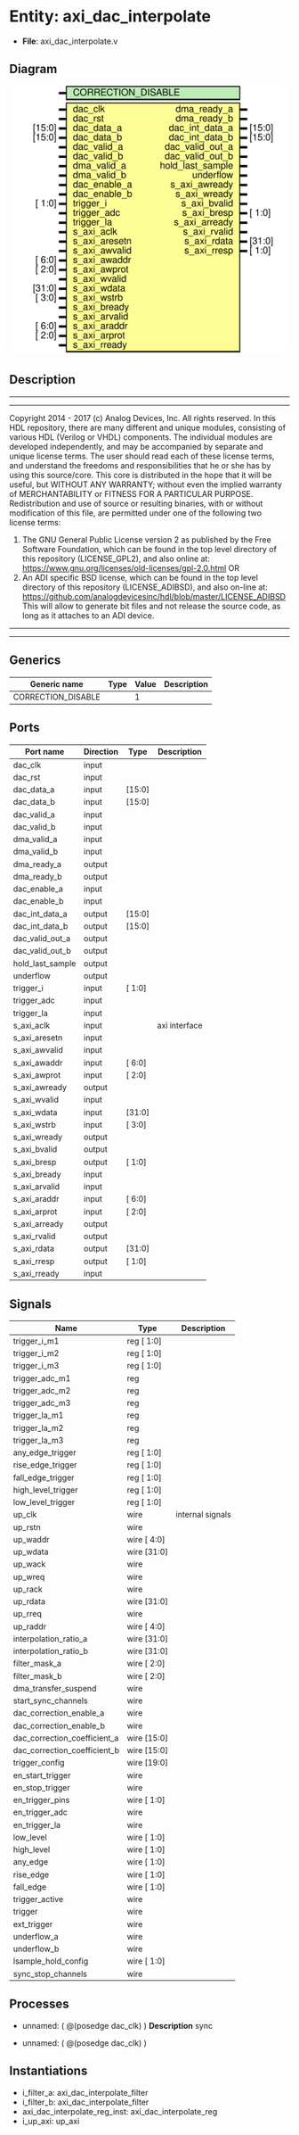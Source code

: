 # Entity: axi_dac_interpolate

- **File**: axi_dac_interpolate.v
## Diagram

![Diagram](axi_dac_interpolate.svg "Diagram")
## Description

***************************************************************************
 ***************************************************************************
 Copyright 2014 - 2017 (c) Analog Devices, Inc. All rights reserved.
 In this HDL repository, there are many different and unique modules, consisting
 of various HDL (Verilog or VHDL) components. The individual modules are
 developed independently, and may be accompanied by separate and unique license
 terms.
 The user should read each of these license terms, and understand the
 freedoms and responsibilities that he or she has by using this source/core.
 This core is distributed in the hope that it will be useful, but WITHOUT ANY
 WARRANTY; without even the implied warranty of MERCHANTABILITY or FITNESS FOR
 A PARTICULAR PURPOSE.
 Redistribution and use of source or resulting binaries, with or without modification
 of this file, are permitted under one of the following two license terms:
   1. The GNU General Public License version 2 as published by the
      Free Software Foundation, which can be found in the top level directory
      of this repository (LICENSE_GPL2), and also online at:
      <https://www.gnu.org/licenses/old-licenses/gpl-2.0.html>
 OR
   2. An ADI specific BSD license, which can be found in the top level directory
      of this repository (LICENSE_ADIBSD), and also on-line at:
      https://github.com/analogdevicesinc/hdl/blob/master/LICENSE_ADIBSD
      This will allow to generate bit files and not release the source code,
      as long as it attaches to an ADI device.
 ***************************************************************************
 ***************************************************************************
 
## Generics

| Generic name       | Type | Value | Description |
| ------------------ | ---- | ----- | ----------- |
| CORRECTION_DISABLE |      | 1     |             |
## Ports

| Port name        | Direction | Type   | Description   |
| ---------------- | --------- | ------ | ------------- |
| dac_clk          | input     |        |               |
| dac_rst          | input     |        |               |
| dac_data_a       | input     | [15:0] |               |
| dac_data_b       | input     | [15:0] |               |
| dac_valid_a      | input     |        |               |
| dac_valid_b      | input     |        |               |
| dma_valid_a      | input     |        |               |
| dma_valid_b      | input     |        |               |
| dma_ready_a      | output    |        |               |
| dma_ready_b      | output    |        |               |
| dac_enable_a     | input     |        |               |
| dac_enable_b     | input     |        |               |
| dac_int_data_a   | output    | [15:0] |               |
| dac_int_data_b   | output    | [15:0] |               |
| dac_valid_out_a  | output    |        |               |
| dac_valid_out_b  | output    |        |               |
| hold_last_sample | output    |        |               |
| underflow        | output    |        |               |
| trigger_i        | input     | [ 1:0] |               |
| trigger_adc      | input     |        |               |
| trigger_la       | input     |        |               |
| s_axi_aclk       | input     |        | axi interface |
| s_axi_aresetn    | input     |        |               |
| s_axi_awvalid    | input     |        |               |
| s_axi_awaddr     | input     | [ 6:0] |               |
| s_axi_awprot     | input     | [ 2:0] |               |
| s_axi_awready    | output    |        |               |
| s_axi_wvalid     | input     |        |               |
| s_axi_wdata      | input     | [31:0] |               |
| s_axi_wstrb      | input     | [ 3:0] |               |
| s_axi_wready     | output    |        |               |
| s_axi_bvalid     | output    |        |               |
| s_axi_bresp      | output    | [ 1:0] |               |
| s_axi_bready     | input     |        |               |
| s_axi_arvalid    | input     |        |               |
| s_axi_araddr     | input     | [ 6:0] |               |
| s_axi_arprot     | input     | [ 2:0] |               |
| s_axi_arready    | output    |        |               |
| s_axi_rvalid     | output    |        |               |
| s_axi_rdata      | output    | [31:0] |               |
| s_axi_rresp      | output    | [ 1:0] |               |
| s_axi_rready     | input     |        |               |
## Signals

| Name                         | Type          | Description       |
| ---------------------------- | ------------- | ----------------- |
| trigger_i_m1                 | reg    [ 1:0] |                   |
| trigger_i_m2                 | reg    [ 1:0] |                   |
| trigger_i_m3                 | reg    [ 1:0] |                   |
| trigger_adc_m1               | reg           |                   |
| trigger_adc_m2               | reg           |                   |
| trigger_adc_m3               | reg           |                   |
| trigger_la_m1                | reg           |                   |
| trigger_la_m2                | reg           |                   |
| trigger_la_m3                | reg           |                   |
| any_edge_trigger             | reg    [ 1:0] |                   |
| rise_edge_trigger            | reg    [ 1:0] |                   |
| fall_edge_trigger            | reg    [ 1:0] |                   |
| high_level_trigger           | reg    [ 1:0] |                   |
| low_level_trigger            | reg    [ 1:0] |                   |
| up_clk                       | wire          | internal signals  |
| up_rstn                      | wire          |                   |
| up_waddr                     | wire [ 4:0]   |                   |
| up_wdata                     | wire [31:0]   |                   |
| up_wack                      | wire          |                   |
| up_wreq                      | wire          |                   |
| up_rack                      | wire          |                   |
| up_rdata                     | wire [31:0]   |                   |
| up_rreq                      | wire          |                   |
| up_raddr                     | wire [ 4:0]   |                   |
| interpolation_ratio_a        | wire [31:0]   |                   |
| interpolation_ratio_b        | wire [31:0]   |                   |
| filter_mask_a                | wire [ 2:0]   |                   |
| filter_mask_b                | wire [ 2:0]   |                   |
| dma_transfer_suspend         | wire          |                   |
| start_sync_channels          | wire          |                   |
| dac_correction_enable_a      | wire          |                   |
| dac_correction_enable_b      | wire          |                   |
| dac_correction_coefficient_a | wire [15:0]   |                   |
| dac_correction_coefficient_b | wire [15:0]   |                   |
| trigger_config               | wire [19:0]   |                   |
| en_start_trigger             | wire          |                   |
| en_stop_trigger              | wire          |                   |
| en_trigger_pins              | wire [ 1:0]   |                   |
| en_trigger_adc               | wire          |                   |
| en_trigger_la                | wire          |                   |
| low_level                    | wire [ 1:0]   |                   |
| high_level                   | wire [ 1:0]   |                   |
| any_edge                     | wire [ 1:0]   |                   |
| rise_edge                    | wire [ 1:0]   |                   |
| fall_edge                    | wire [ 1:0]   |                   |
| trigger_active               | wire          |                   |
| trigger                      | wire          |                   |
| ext_trigger                  | wire          |                   |
| underflow_a                  | wire          |                   |
| underflow_b                  | wire          |                   |
| lsample_hold_config          | wire [ 1:0]   |                   |
| sync_stop_channels           | wire          |                   |
## Processes
- unnamed: ( @(posedge dac_clk) )
**Description**
sync

- unnamed: ( @(posedge dac_clk) )
## Instantiations

- i_filter_a: axi_dac_interpolate_filter
- i_filter_b: axi_dac_interpolate_filter
- axi_dac_interpolate_reg_inst: axi_dac_interpolate_reg
- i_up_axi: up_axi
